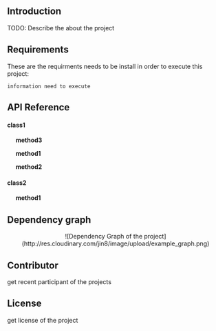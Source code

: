 ## Introduction
TODO: Describe the about the project 


## Requirements
These are the requirments needs to be install in order to execute this project: 

```information need to execute```


## API Reference
#### class1

&nbsp;&nbsp;&nbsp;&nbsp;&nbsp;**method3**

&nbsp;&nbsp;&nbsp;&nbsp;&nbsp;**method1**

&nbsp;&nbsp;&nbsp;&nbsp;&nbsp;**method2**


#### class2

&nbsp;&nbsp;&nbsp;&nbsp;&nbsp;**method1**




## Dependency graph
<p align='center'>![Dependency Graph of the project](http://res.cloudinary.com/jin8/image/upload/example_graph.png)</p>


## Contributor
get recent participant of the projects


## License
get license of the project



